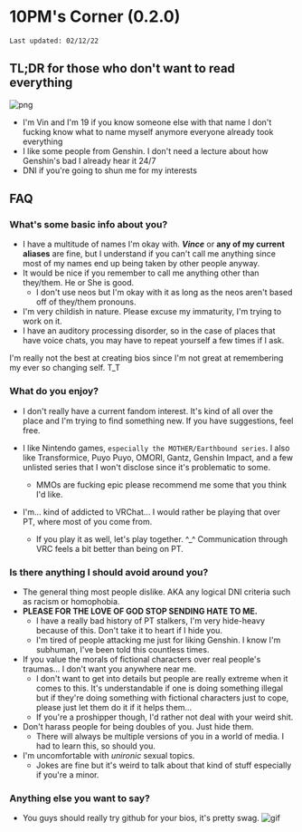# 10PM's Corner (0.2.0)

`Last updated: 02/12/22`
## TL;DR for those who don't want to read everything
![png](https://cdn.discordapp.com/attachments/850759495541194752/927333111744843807/A122AEE3-4198-4EF9-B3F4-5AA220AC7652.png)
- I'm Vin and I'm 19 if you know someone else with that name I don't fucking know what to name myself anymore everyone already took everything
- I like some people from Genshin. I don't need a lecture about how Genshin's bad I already hear it 24/7
- DNI if you're going to shun me for my interests

## FAQ
   ### What's some basic info about you?
 - I have a multitude of names I'm okay with. **_Vince_** or **any of my current aliases** are fine, but I understand if you can't call me anything since most of my names end up being taken by other people anyway.
 - It would be nice if you remember to call me anything other than they/them. He or She is good.
     - I don't use neos but I'm okay with it as long as the neos aren't based off of they/them pronouns.
 - I'm very childish in nature. Please excuse my immaturity, I'm trying to work on it.
 - I have an auditory processing disorder, so in the case of places that have voice chats, you may have to repeat yourself a few times if I ask.

I'm really not the best at creating bios since I'm not great at remembering my ever so changing self. T_T

### What do you enjoy?
 - I don't really have a current fandom interest. It's kind of all over the place and I'm trying to find something new. If you have suggestions, feel free.

- I like Nintendo games, `especially the MOTHER/Earthbound series`. I also like Transformice, Puyo Puyo, OMORI, Gantz, Genshin Impact, and a few unlisted series that I won't disclose since it's problematic to some.
   - MMOs are fucking epic please recommend me some that you think I'd like.
- I'm... kind of addicted to VRChat... I would rather be playing that over PT, where most of you come from.
     -  If you play it as well, let's play together. ^_^ Communication through VRC feels a bit better than being on PT.
### Is there anything I should avoid around you?
 - The general thing most people dislike. AKA any logical DNI criteria such as racism or homophobia.
 - **PLEASE FOR THE LOVE OF GOD STOP SENDING HATE TO ME.** 
     - I have a really bad history of PT stalkers, I'm very hide-heavy because of this. Don't take it to heart if I hide you.
     - I'm tired of people attacking me just for liking Genshin. I know I'm subhuman, I've been told this countless times.
 - If you value the morals of fictional characters over real people's traumas... I don't want you anywhere near me.
     - I don't want to get into details but people are really extreme when it comes to this. It's understandable if one is doing something illegal but if they're doing something with fictional characters just to cope, please just let them do it if it helps them...
     - If you're a proshipper though, I'd rather not deal with your weird shit.
 - Don't harass people for being doubles of you. Just hide them.
     - There will always be multiple versions of you in a world of media. I had to learn this, so should you.
  - I'm uncomfortable with _unironic_ sexual topics.
     - Jokes are fine but it's weird to talk about that kind of stuff especially if you're a minor.
### Anything else you want to say?
- You guys should really try github for your bios, it's pretty swag.
![gif](https://user-images.githubusercontent.com/52664572/135260406-7f426160-3751-4031-8c7a-75de92c8fcc7.gif)
